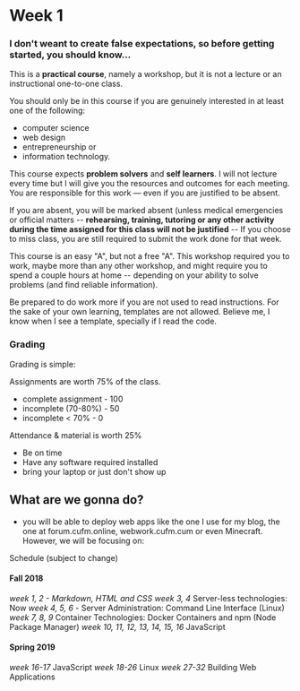 # Week 1 


### I don't weant to create false expectations, so before getting started, you should know...

This is a **practical course**, namely a workshop, but it is not a lecture or an instructional one-to-one class. 

You should only be in this course if you are genuinely interested in at least one of the following: 
- computer science
- web design
- entrepreneurship or 
- information technology.
 
This course expects **problem solvers** and **self learners**.  I will not lecture every time but I will give you the resources and outcomes for each meeting. You are responsible for this work — even if you are justified to be absent. 

If you are absent, you will be marked absent (unless medical emergencies or official matters -- **rehearsing, training, tutoring or any other activity during the time assigned for this class will not be justified** --  If you choose to miss class, you are still required to submit the work done for that week. 

This course is an easy "A", but not a free "A". This workshop required you to work, maybe more than any other workshop, and might require you to spend a couple hours at home -- depending on your ability to solve problems (and find reliable information). 

Be prepared to do work more if you are not used to read instructions. For the sake of your own learning, templates are not allowed. Believe me, I know when I see a template, specially if I read the code. 


### Grading 
Grading is simple: 

Assignments are worth 75% of the class. 
- complete assignment - 100
- incomplete (70-80%) - 50
- incomplete < 70% - 0

Attendance & material is worth 25%
- Be on time
- Have any software required installed
- bring your laptop or just don't show up

## What are we gonna do? 

- you will be able to deploy web apps like the one I use for my blog, the one at forum.cufm.online, webwork.cufm.cum or even Minecraft. However, we will be focusing on:

Schedule (subject to change)

#### Fall 2018 
_week 1, 2 - Markdown, HTML and CSS
week 3, 4_ Server-less technologies: Now 
_week 4, 5, 6_  - Server Administration: Command Line Interface (Linux)
_week 7, 8, 9_ Container Technologies: Docker Containers and npm (Node Package Manager)
_week 10, 11, 12, 13, 14, 15, 16_ JavaScript 

#### Spring 2019
_week 16-17_ JavaScript
_week 18-26_ Linux
_week 27-32_ Building Web Applications

